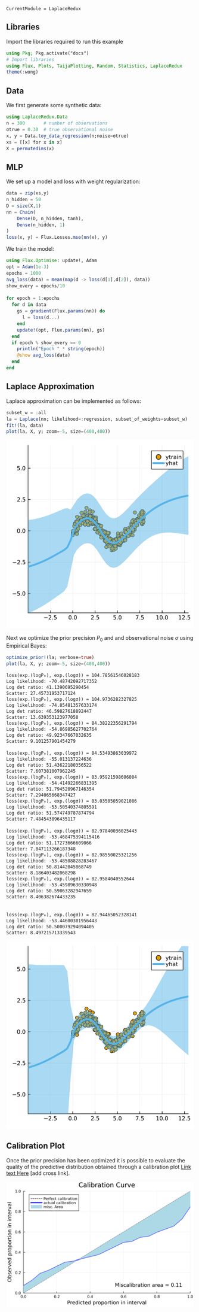 

``` @meta
CurrentModule = LaplaceRedux
```

## Libraries

Import the libraries required to run this example

``` julia
using Pkg; Pkg.activate("docs")
# Import libraries
using Flux, Plots, TaijaPlotting, Random, Statistics, LaplaceRedux
theme(:wong)
```

## Data

We first generate some synthetic data:

``` julia
using LaplaceRedux.Data
n = 300       # number of observations
σtrue = 0.30  # true observational noise
x, y = Data.toy_data_regression(n;noise=σtrue)
xs = [[x] for x in x]
X = permutedims(x)
```

## MLP

We set up a model and loss with weight regularization:

``` julia
data = zip(xs,y)
n_hidden = 50
D = size(X,1)
nn = Chain(
    Dense(D, n_hidden, tanh),
    Dense(n_hidden, 1)
)  
loss(x, y) = Flux.Losses.mse(nn(x), y)
```

We train the model:

``` julia
using Flux.Optimise: update!, Adam
opt = Adam(1e-3)
epochs = 1000
avg_loss(data) = mean(map(d -> loss(d[1],d[2]), data))
show_every = epochs/10

for epoch = 1:epochs
  for d in data
    gs = gradient(Flux.params(nn)) do
      l = loss(d...)
    end
    update!(opt, Flux.params(nn), gs)
  end
  if epoch % show_every == 0
    println("Epoch " * string(epoch))
    @show avg_loss(data)
  end
end
```

## Laplace Approximation

Laplace approximation can be implemented as follows:

``` julia
subset_w = :all
la = Laplace(nn; likelihood=:regression, subset_of_weights=subset_w)
fit!(la, data)
plot(la, X, y; zoom=-5, size=(400,400))
```

![](regression_files/figure-commonmark/cell-6-output-1.svg)

Next we optimize the prior precision $P_0$ and and observational noise $\sigma$ using Empirical Bayes:

``` julia
optimize_prior!(la; verbose=true)
plot(la, X, y; zoom=-5, size=(400,400))
```

    loss(exp.(logP₀), exp.(logσ)) = 104.78561546028183
    Log likelihood: -70.48742092717352
    Log det ratio: 41.1390695290454
    Scatter: 27.45731953717124
    loss(exp.(logP₀), exp.(logσ)) = 104.9736282327825
    Log likelihood: -74.85481357633174
    Log det ratio: 46.59827618892447
    Scatter: 13.639353123977058
    loss(exp.(logP₀), exp.(logσ)) = 84.38222356291794
    Log likelihood: -54.86985627702764
    Log det ratio: 49.92347667032635
    Scatter: 9.101257901454279

    loss(exp.(logP₀), exp.(logσ)) = 84.53493863039972
    Log likelihood: -55.013137224636
    Log det ratio: 51.43622180356522
    Scatter: 7.607381007962245
    loss(exp.(logP₀), exp.(logσ)) = 83.95921598606084
    Log likelihood: -54.41492266831395
    Log det ratio: 51.794520967146354
    Scatter: 7.294065668347427
    loss(exp.(logP₀), exp.(logσ)) = 83.03505059021086
    Log likelihood: -53.50540374805591
    Log det ratio: 51.574749787874794
    Scatter: 7.484543896435117

    loss(exp.(logP₀), exp.(logσ)) = 82.97840036025443
    Log likelihood: -53.468475394115416
    Log det ratio: 51.17273666609066
    Scatter: 7.847113266187348
    loss(exp.(logP₀), exp.(logσ)) = 82.98550025321256
    Log likelihood: -53.48508828283467
    Log det ratio: 50.81442045868749
    Scatter: 8.186403482068298
    loss(exp.(logP₀), exp.(logσ)) = 82.9584040552644
    Log likelihood: -53.45989630330948
    Log det ratio: 50.59063282947659
    Scatter: 8.406382674433235


    loss(exp.(logP₀), exp.(logσ)) = 82.94465052328141
    Log likelihood: -53.44600301956443
    Log det ratio: 50.500079294094405
    Scatter: 8.497215713339543

![](regression_files/figure-commonmark/cell-7-output-5.svg)


## Calibration Plot
Once the prior precision has been optimized it is possible to evaluate the quality of the predictive distribution 
obtained through a calibration plot [Link text Here](https://link-url-here.org)  [add cross link]. 

![](regression_files/figure-commonmark/miscalibration.svg)

